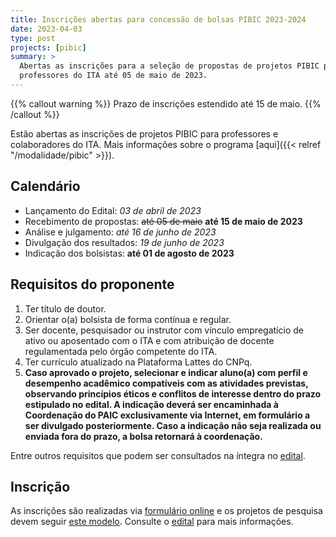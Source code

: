 ```yaml
---
title: Inscrições abertas para concessão de bolsas PIBIC 2023-2024
date: 2023-04-03
type: post
projects: [pibic]
summary: >
  Abertas as inscrições para a seleção de propostas de projetos PIBIC para os
  professores do ITA até 05 de maio de 2023.
---
```


{{% callout warning %}}
Prazo de inscrições estendido até 15 de maio.
{{% /callout %}}

Estão abertas as inscrições de projetos PIBIC para professores e colaboradores
do ITA.  Mais informações sobre o programa [aqui]({{< relref
"/modalidade/pibic" >}}).

## Calendário

- Lançamento do Edital: *03 de abril de 2023*
- Recebimento de propostas: ~~até 05 de maio~~ **até 15 de maio de 2023**
- Análise e julgamento: *até 16 de junho de 2023*
- Divulgação dos resultados: *19 de junho de 2023*
- Indicação dos bolsistas: **até 01 de agosto de 2023**

## Requisitos do proponente

1. Ter título de doutor.
1.  Orientar o(a) bolsista de forma contínua e regular.
1.  Ser docente, pesquisador ou instrutor com vínculo empregatício de ativo ou aposentado com o ITA e com atribuição de docente regulamentada pelo órgão competente do ITA.
1.  Ter currículo atualizado na Plataforma Lattes do CNPq.
1. **Caso aprovado o projeto, selecionar e indicar aluno(a) com perfil e desempenho acadêmico compatíveis com as atividades previstas, observando princípios éticos e conflitos de interesse dentro do prazo estipulado no edital. A indicação deverá ser encaminhada à Coordenação do PAIC exclusivamente via Internet, em formulário a ser divulgado posteriormente. Caso a indicação não seja realizada ou enviada fora do prazo, a bolsa retornará à coordenação.**

Entre outros requisitos que podem ser consultados na íntegra no [edital](/documentos/editais/PIBIC-2023.pdf).

## Inscrição

As inscrições são realizadas via [formulário online](https://airtable.com/shrSSzqCgID3wBfeg) e os projetos de pesquisa devem seguir [este modelo](/documentos/modelos/proposta-pibic.docx).
Consulte o [edital](/documentos/editais/PIBIC-2023.pdf) para mais informações.
